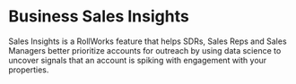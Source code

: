 # Business Sales Insights

Sales Insights is a RollWorks feature that helps SDRs, Sales Reps and Sales Managers better prioritize accounts for outreach by using data science to uncover signals that an account is spiking with engagement with your properties.
